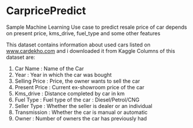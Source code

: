 # CarpricePredict
Sample Machine Learning Use case to predict resale price of car depends on present price, kms_drive, fuel_type and some other features

This dataset contains information about used cars listed on www.cardekho.com and i downloaded it from Kaggle
Columns of this dataset are:
1. Car Name : Name of the Car
2. Year : Year in which the car was bought
3. Selling Price : Price, the owner wants to sell the car
4. Present Price : Current ex-showroom price of the car
5.  Kms_drive : Distance completed by car in km
6.  Fuel Type : Fuel type of the car : Diesel/Petrol/CNG
7.  Seller Type : Whether the seller is dealer or an individual
8.  Transmission : Whether the car is manual or automatic
9.  Owner : Number of owners the car has previously had

